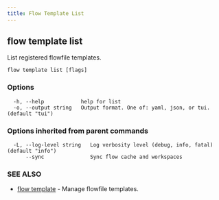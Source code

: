 ```yaml
---
title: Flow Template List
---
```


## flow template list

List registered flowfile templates.

```
flow template list [flags]
```

### Options

```
  -h, --help            help for list
  -o, --output string   Output format. One of: yaml, json, or tui. (default "tui")
```

### Options inherited from parent commands

```
  -L, --log-level string   Log verbosity level (debug, info, fatal) (default "info")
      --sync               Sync flow cache and workspaces
```

### SEE ALSO

* [flow template](flow_template.md)	 - Manage flowfile templates.

